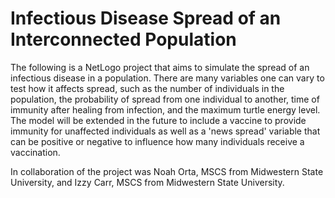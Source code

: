 # Infectious Disease Spread of an Interconnected Population
The following is a NetLogo project that aims to simulate the spread of an infectious disease in a population. There are many variables one can vary to test how it affects spread, such as the number of individuals in the population, the probability of spread from one individual to another, time of immunity after healing from infection, and the maximum turtle energy level. The model will be extended in the future to include a vaccine to provide immunity for unaffected individuals as well as a 'news spread' variable that can be positive or negative to influence how many individuals receive a vaccination.

In collaboration of the project was Noah Orta, MSCS from Midwestern State University, and Izzy Carr, MSCS from Midwestern State University.
